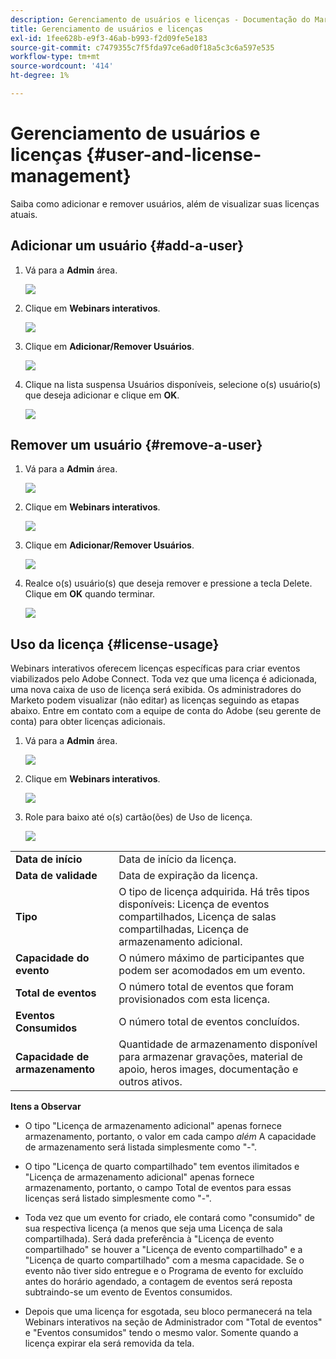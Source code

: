 ```yaml
---
description: Gerenciamento de usuários e licenças - Documentação do Marketo - Documentação do produto
title: Gerenciamento de usuários e licenças
exl-id: 1fee628b-e9f3-46ab-b993-f2d09fe5e183
source-git-commit: c7479355c7f5fda97ce6ad0f18a5c3c6a597e535
workflow-type: tm+mt
source-wordcount: '414'
ht-degree: 1%

---
```


# Gerenciamento de usuários e licenças {#user-and-license-management}

Saiba como adicionar e remover usuários, além de visualizar suas licenças atuais.

## Adicionar um usuário {#add-a-user}

1. Vá para a **Admin** área.

   ![](assets/user-and-license-management-1.png)

1. Clique em **Webinars interativos**.

   ![](assets/user-and-license-management-2.png)

1. Clique em **Adicionar/Remover Usuários**.

   ![](assets/user-and-license-management-3.png)

1. Clique na lista suspensa Usuários disponíveis, selecione o(s) usuário(s) que deseja adicionar e clique em **OK**.

   ![](assets/user-and-license-management-4.png)

## Remover um usuário {#remove-a-user}

1. Vá para a **Admin** área.

   ![](assets/user-and-license-management-5.png)

1. Clique em **Webinars interativos**.

   ![](assets/user-and-license-management-6.png)

1. Clique em **Adicionar/Remover Usuários**.

   ![](assets/user-and-license-management-7.png)

1. Realce o(s) usuário(s) que deseja remover e pressione a tecla Delete. Clique em **OK** quando terminar.

   ![](assets/user-and-license-management-8.png)

## Uso da licença {#license-usage}

Webinars interativos oferecem licenças específicas para criar eventos viabilizados pelo Adobe Connect. Toda vez que uma licença é adicionada, uma nova caixa de uso de licença será exibida. Os administradores do Marketo podem visualizar (não editar) as licenças seguindo as etapas abaixo. Entre em contato com a equipe de conta do Adobe (seu gerente de conta) para obter licenças adicionais.

1. Vá para a **Admin** área.

   ![](assets/user-and-license-management-9.png)

1. Clique em **Webinars interativos**.

   ![](assets/user-and-license-management-10.png)

1. Role para baixo até o(s) cartão(ões) de Uso de licença.

   ![](assets/user-and-license-management-11.png)

<table> 
  <tr> 
   <td><b>Data de início</b></td>
   <td>Data de início da licença.</td>
  </tr>
  <tr> 
   <td><b>Data de validade</b></td>
   <td>Data de expiração da licença.</td>
  </tr>
  <tr> 
   <td><b>Tipo</b></td>
   <td>O tipo de licença adquirida. Há três tipos disponíveis: Licença de eventos compartilhados, Licença de salas compartilhadas, Licença de armazenamento adicional.</td>
  </tr>
  <tr> 
   <td><b>Capacidade do evento</b></td>
   <td>O número máximo de participantes que podem ser acomodados em um evento.</td>
  </tr>
  <tr> 
   <td><b>Total de eventos</b></td>
   <td>O número total de eventos que foram provisionados com esta licença.</td>
  </tr>
  <tr> 
   <td><b>Eventos Consumidos</b></td>
   <td>O número total de eventos concluídos.</td>
  </tr>
  <tr> 
   <td><b>Capacidade de armazenamento</b></td>
   <td>Quantidade de armazenamento disponível para armazenar gravações, material de apoio, heros images, documentação e outros ativos.</td>
  </tr>
  </tbody>
</table>

**Itens a Observar**

* O tipo &quot;Licença de armazenamento adicional&quot; apenas fornece armazenamento, portanto, o valor em cada campo _além_ A capacidade de armazenamento será listada simplesmente como &quot;-&quot;.

* O tipo &quot;Licença de quarto compartilhado&quot; tem eventos ilimitados e &quot;Licença de armazenamento adicional&quot; apenas fornece armazenamento, portanto, o campo Total de eventos para essas licenças será listado simplesmente como &quot;-&quot;.

* Toda vez que um evento for criado, ele contará como &quot;consumido&quot; de sua respectiva licença (a menos que seja uma Licença de sala compartilhada). Será dada preferência à &quot;Licença de evento compartilhado&quot; se houver a &quot;Licença de evento compartilhado&quot; e a &quot;Licença de quarto compartilhado&quot; com a mesma capacidade. Se o evento não tiver sido entregue e o Programa de evento for excluído antes do horário agendado, a contagem de eventos será reposta subtraindo-se um evento de Eventos consumidos.

* Depois que uma licença for esgotada, seu bloco permanecerá na tela Webinars interativos na seção de Administrador com &quot;Total de eventos&quot; e &quot;Eventos consumidos&quot; tendo o mesmo valor. Somente quando a licença expirar ela será removida da tela.
